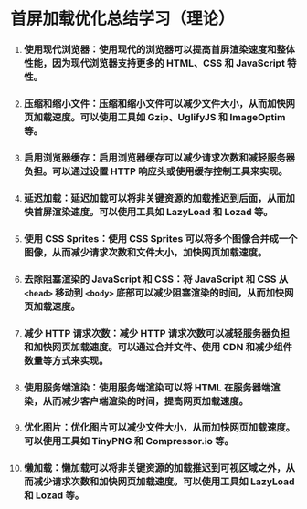 # 首屏加载优化总结学习（理论）

1. ### 使用现代浏览器：使用现代的浏览器可以提高首屏渲染速度和整体性能，因为现代浏览器支持更多的 HTML、CSS 和 JavaScript 特性。

2. ### 压缩和缩小文件：压缩和缩小文件可以减少文件大小，从而加快网页加载速度。可以使用工具如 Gzip、UglifyJS 和 ImageOptim 等。

3. ### 启用浏览器缓存：启用浏览器缓存可以减少请求次数和减轻服务器负担。可以通过设置 HTTP 响应头或使用缓存控制工具来实现。

4. ### 延迟加载：延迟加载可以将非关键资源的加载推迟到后面，从而加快首屏渲染速度。可以使用工具如 LazyLoad 和 Lozad 等。

5. ### 使用 CSS Sprites：使用 CSS Sprites 可以将多个图像合并成一个图像，从而减少请求次数和文件大小，加快网页加载速度。

6. ### 去除阻塞渲染的 JavaScript 和 CSS：将 JavaScript 和 CSS 从 `<head>` 移动到 `<body>` 底部可以减少阻塞渲染的时间，从而加快网页加载速度。

7. ### 减少 HTTP 请求次数：减少 HTTP 请求次数可以减轻服务器负担和加快网页加载速度。可以通过合并文件、使用 CDN 和减少组件数量等方式来实现。

8. ### 使用服务端渲染：使用服务端渲染可以将 HTML 在服务器端渲染，从而减少客户端渲染的时间，提高网页加载速度。

9. ### 优化图片：优化图片可以减少文件大小，从而加快网页加载速度。可以使用工具如 TinyPNG 和 Compressor.io 等。

10. ### 懒加载：懒加载可以将非关键资源的加载推迟到可视区域之外，从而减少请求次数和加快网页加载速度。可以使用工具如 LazyLoad 和 Lozad 等。